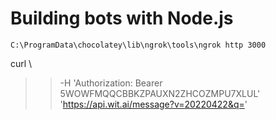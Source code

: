 # Building bots with Node.js


<!-- Use: C:\ProgramData\chocolatey\lib\ngrok\tools to access ngrok command-->

```
C:\ProgramData\chocolatey\lib\ngrok\tools\ngrok http 3000
```

curl \
>> -H 'Authorization: Bearer 5WOWFMQQCBBKZPAUXN2ZHCOZMPU7XLUL' \
>> 'https://api.wit.ai/message?v=20220422&q='
